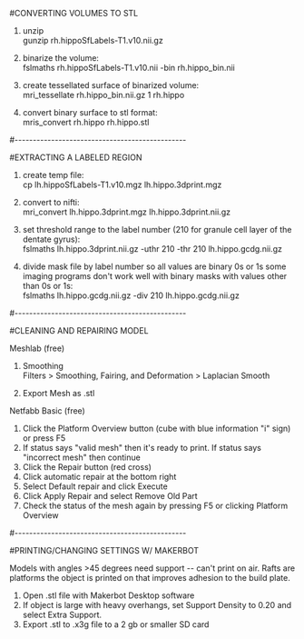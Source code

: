 #CONVERTING VOLUMES TO STL

1. unzip <br />
       gunzip rh.hippoSfLabels-T1.v10.nii.gz 

2. binarize the volume: <br />
	  fslmaths rh.hippoSfLabels-T1.v10.nii -bin rh.hippo_bin.nii

3. create tessellated surface of binarized volume: <br />
	mri_tessellate rh.hippo_bin.nii.gz 1 rh.hippo

4. convert binary surface to stl format: <br />
	 mris_convert rh.hippo rh.hippo.stl

#-----------------------------------------------

#EXTRACTING A LABELED REGION

1. create temp file: <br />
	cp lh.hippoSfLabels-T1.v10.mgz lh.hippo.3dprint.mgz

2. convert to nifti: <br />
	 mri_convert lh.hippo.3dprint.mgz lh.hippo.3dprint.nii.gz

3. set threshold range to the label number (210 for granule cell layer of the dentate gyrus): <br />
     fslmaths lh.hippo.3dprint.nii.gz -uthr 210 -thr 210 lh.hippo.gcdg.nii.gz

4. divide mask file by label number so all values are binary 0s or 1s
some imaging programs don't work well with binary masks with values other
than 0s or 1s: <br />
      fslmaths lh.hippo.gcdg.nii.gz -div 210 lh.hippo.gcdg.nii.gz

#-----------------------------------------------

#CLEANING AND REPAIRING  MODEL

Meshlab (free)

1. Smoothing <br />
Filters > Smoothing, Fairing, and Deformation > Laplacian Smooth

2. Export Mesh as .stl

Netfabb Basic (free)

1. Click the Platform Overview button (cube with blue information "i" sign) or
press F5
2. If status says "valid mesh" then it's ready to print. If status says
"incorrect mesh" then continue
3. Click the Repair button (red cross)
4. Click automatic repair at the bottom right
5. Select Default repair and click Execute
6. Click Apply Repair and select Remove Old Part
7. Check the status of the mesh again by pressing F5 or clicking Platform 
Overview

#-----------------------------------------------

#PRINTING/CHANGING SETTINGS  W/ MAKERBOT

Models with angles >45 degrees need support -- can't print on air. Rafts 
are platforms the object is printed on that improves adhesion to the build
plate. 

1. Open .stl file with Makerbot Desktop software
2. If object is large with heavy overhangs, set Support Density to 0.20 and
select Extra Support. 
3. Export .stl to .x3g file to a  2 gb or smaller SD card